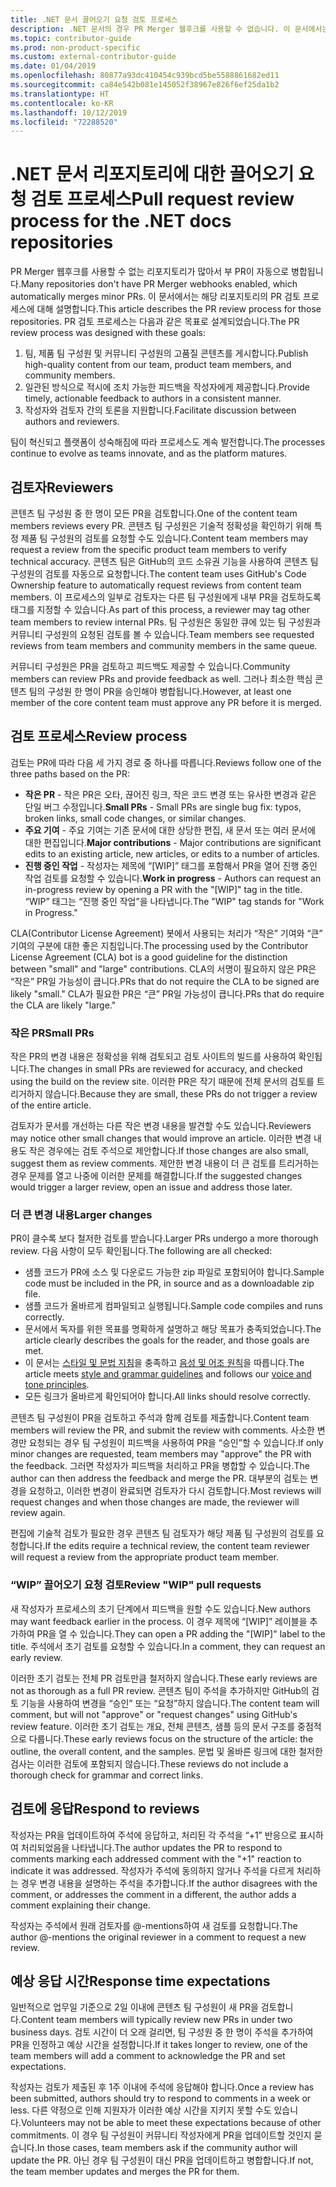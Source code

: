 ```yaml
---
title: .NET 문서 끌어오기 요청 검토 프로세스
description: .NET 문서의 경우 PR Merger 웹후크를 사용할 수 없습니다. 이 문서에서는 해당 리포지토리의 PR 프로세스에 대해 설명합니다.
ms.topic: contributor-guide
ms.prod: non-product-specific
ms.custom: external-contributor-guide
ms.date: 01/04/2019
ms.openlocfilehash: 80877a93dc410454c939bcd5be5588861682ed11
ms.sourcegitcommit: ca84e542b081e145052f38967e826f6ef25da1b2
ms.translationtype: HT
ms.contentlocale: ko-KR
ms.lasthandoff: 10/12/2019
ms.locfileid: "72288520"
---
```

# <a name="pull-request-review-process-for-the-net-docs-repositories"></a><span data-ttu-id="be300-104">.NET 문서 리포지토리에 대한 끌어오기 요청 검토 프로세스</span><span class="sxs-lookup"><span data-stu-id="be300-104">Pull request review process for the .NET docs repositories</span></span>

<span data-ttu-id="be300-105">PR Merger 웹후크를 사용할 수 없는 리포지토리가 많아서 부 PR이 자동으로 병합됩니다.</span><span class="sxs-lookup"><span data-stu-id="be300-105">Many repositories don't have PR Merger webhooks enabled, which automatically merges minor PRs.</span></span> <span data-ttu-id="be300-106">이 문서에서는 해당 리포지토리의 PR 검토 프로세스에 대해 설명합니다.</span><span class="sxs-lookup"><span data-stu-id="be300-106">This article describes the PR review process for those repositories.</span></span> <span data-ttu-id="be300-107">PR 검토 프로세스는 다음과 같은 목표로 설계되었습니다.</span><span class="sxs-lookup"><span data-stu-id="be300-107">The PR review process was designed with these goals:</span></span>

1. <span data-ttu-id="be300-108">팀, 제품 팀 구성원 및 커뮤니티 구성원의 고품질 콘텐츠를 게시합니다.</span><span class="sxs-lookup"><span data-stu-id="be300-108">Publish high-quality content from our team, product team members, and community members.</span></span>
1. <span data-ttu-id="be300-109">일관된 방식으로 적시에 조치 가능한 피드백을 작성자에게 제공합니다.</span><span class="sxs-lookup"><span data-stu-id="be300-109">Provide timely, actionable feedback to authors in a consistent manner.</span></span>
1. <span data-ttu-id="be300-110">작성자와 검토자 간의 토론을 지원합니다.</span><span class="sxs-lookup"><span data-stu-id="be300-110">Facilitate discussion between authors and reviewers.</span></span>

<span data-ttu-id="be300-111">팀이 혁신되고 플랫폼이 성숙해짐에 따라 프로세스도 계속 발전합니다.</span><span class="sxs-lookup"><span data-stu-id="be300-111">The processes continue to evolve as teams innovate, and as the platform matures.</span></span>

## <a name="reviewers"></a><span data-ttu-id="be300-112">검토자</span><span class="sxs-lookup"><span data-stu-id="be300-112">Reviewers</span></span>

<span data-ttu-id="be300-113">콘텐츠 팀 구성원 중 한 명이 모든 PR을 검토합니다.</span><span class="sxs-lookup"><span data-stu-id="be300-113">One of the content team members reviews every PR.</span></span> <span data-ttu-id="be300-114">콘텐츠 팀 구성원은 기술적 정확성을 확인하기 위해 특정 제품 팀 구성원의 검토를 요청할 수도 있습니다.</span><span class="sxs-lookup"><span data-stu-id="be300-114">Content team members may request a review from the specific product team members to verify technical accuracy.</span></span> <span data-ttu-id="be300-115">콘텐츠 팀은 GitHub의 코드 소유권 기능을 사용하여 콘텐츠 팀 구성원의 검토를 자동으로 요청합니다.</span><span class="sxs-lookup"><span data-stu-id="be300-115">The content team uses GitHub's Code Ownership feature to automatically request reviews from content team members.</span></span> <span data-ttu-id="be300-116">이 프로세스의 일부로 검토자는 다른 팀 구성원에게 내부 PR을 검토하도록 태그를 지정할 수 있습니다.</span><span class="sxs-lookup"><span data-stu-id="be300-116">As part of this process, a reviewer may tag other team members to review internal PRs.</span></span> <span data-ttu-id="be300-117">팀 구성원은 동일한 큐에 있는 팀 구성원과 커뮤니티 구성원의 요청된 검토를 볼 수 있습니다.</span><span class="sxs-lookup"><span data-stu-id="be300-117">Team members see requested reviews from team members and community members in the same queue.</span></span>

<span data-ttu-id="be300-118">커뮤니티 구성원은 PR을 검토하고 피드백도 제공할 수 있습니다.</span><span class="sxs-lookup"><span data-stu-id="be300-118">Community members can review PRs and provide feedback as well.</span></span> <span data-ttu-id="be300-119">그러나 최소한 핵심 콘텐츠 팀의 구성원 한 명이 PR을 승인해야 병합됩니다.</span><span class="sxs-lookup"><span data-stu-id="be300-119">However, at least one member of the core content team must approve any PR before it is merged.</span></span>

## <a name="review-process"></a><span data-ttu-id="be300-120">검토 프로세스</span><span class="sxs-lookup"><span data-stu-id="be300-120">Review process</span></span>

<span data-ttu-id="be300-121">검토는 PR에 따라 다음 세 가지 경로 중 하나를 따릅니다.</span><span class="sxs-lookup"><span data-stu-id="be300-121">Reviews follow one of the three paths based on the PR:</span></span>

- <span data-ttu-id="be300-122">**작은 PR** - 작은 PR은 오타, 끊어진 링크, 작은 코드 변경 또는 유사한 변경과 같은 단일 버그 수정입니다.</span><span class="sxs-lookup"><span data-stu-id="be300-122">**Small PRs** - Small PRs are single bug fix: typos, broken links, small code changes, or similar changes.</span></span>
- <span data-ttu-id="be300-123">**주요 기여** - 주요 기여는 기존 문서에 대한 상당한 편집, 새 문서 또는 여러 문서에 대한 편집입니다.</span><span class="sxs-lookup"><span data-stu-id="be300-123">**Major contributions** - Major contributions are significant edits to an existing article, new articles, or edits to a number of articles.</span></span>
- <span data-ttu-id="be300-124">**진행 중인 작업** - 작성자는 제목에 “[WIP]” 태그를 포함해서 PR을 열어 진행 중인 작업 검토를 요청할 수 있습니다.</span><span class="sxs-lookup"><span data-stu-id="be300-124">**Work in progress** - Authors can request an in-progress review by opening a PR with the "[WIP]" tag in the title.</span></span> <span data-ttu-id="be300-125">“WIP” 태그는 “진행 중인 작업”을 나타냅니다.</span><span class="sxs-lookup"><span data-stu-id="be300-125">The "WIP" tag stands for "Work in Progress."</span></span> 

<span data-ttu-id="be300-126">CLA(Contributor License Agreement) 봇에서 사용되는 처리가 “작은” 기여와 “큰” 기여의 구분에 대한 좋은 지침입니다.</span><span class="sxs-lookup"><span data-stu-id="be300-126">The processing used by the Contributor License Agreement (CLA) bot is a good guideline for the distinction between "small" and "large" contributions.</span></span> <span data-ttu-id="be300-127">CLA의 서명이 필요하지 않은 PR은 “작은” PR일 가능성이 큽니다.</span><span class="sxs-lookup"><span data-stu-id="be300-127">PRs that do not require the CLA to be signed are likely "small."</span></span> <span data-ttu-id="be300-128">CLA가 필요한 PR은 “큰” PR일 가능성이 큽니다.</span><span class="sxs-lookup"><span data-stu-id="be300-128">PRs that do require the CLA are likely "large."</span></span>

### <a name="small-prs"></a><span data-ttu-id="be300-129">작은 PR</span><span class="sxs-lookup"><span data-stu-id="be300-129">Small PRs</span></span>

<span data-ttu-id="be300-130">작은 PR의 변경 내용은 정확성을 위해 검토되고 검토 사이트의 빌드를 사용하여 확인됩니다.</span><span class="sxs-lookup"><span data-stu-id="be300-130">The changes in small PRs are reviewed for accuracy, and checked using the build on the review site.</span></span> <span data-ttu-id="be300-131">이러한 PR은 작기 때문에 전체 문서의 검토를 트리거하지 않습니다.</span><span class="sxs-lookup"><span data-stu-id="be300-131">Because they are small, these PRs do not trigger a review of the entire article.</span></span> 

<span data-ttu-id="be300-132">검토자가 문서를 개선하는 다른 작은 변경 내용을 발견할 수도 있습니다.</span><span class="sxs-lookup"><span data-stu-id="be300-132">Reviewers may notice other small changes that would improve an article.</span></span> <span data-ttu-id="be300-133">이러한 변경 내용도 작은 경우에는 검토 주석으로 제안합니다.</span><span class="sxs-lookup"><span data-stu-id="be300-133">If those changes are also small, suggest them as review comments.</span></span> <span data-ttu-id="be300-134">제안한 변경 내용이 더 큰 검토를 트리거하는 경우 문제를 열고 나중에 이러한 문제를 해결합니다.</span><span class="sxs-lookup"><span data-stu-id="be300-134">If the suggested changes would trigger a larger review, open an issue and address those later.</span></span> 

### <a name="larger-changes"></a><span data-ttu-id="be300-135">더 큰 변경 내용</span><span class="sxs-lookup"><span data-stu-id="be300-135">Larger changes</span></span>

<span data-ttu-id="be300-136">PR이 클수록 보다 철저한 검토를 받습니다.</span><span class="sxs-lookup"><span data-stu-id="be300-136">Larger PRs undergo a more thorough review.</span></span> <span data-ttu-id="be300-137">다음 사항이 모두 확인됩니다.</span><span class="sxs-lookup"><span data-stu-id="be300-137">The following are all checked:</span></span>

- <span data-ttu-id="be300-138">샘플 코드가 PR에 소스 및 다운로드 가능한 zip 파일로 포함되어야 합니다.</span><span class="sxs-lookup"><span data-stu-id="be300-138">Sample code must be included in the PR, in source and as a downloadable zip file.</span></span>
- <span data-ttu-id="be300-139">샘플 코드가 올바르게 컴파일되고 실행됩니다.</span><span class="sxs-lookup"><span data-stu-id="be300-139">Sample code compiles and runs correctly.</span></span>
- <span data-ttu-id="be300-140">문서에서 독자를 위한 목표를 명확하게 설명하고 해당 목표가 충족되었습니다.</span><span class="sxs-lookup"><span data-stu-id="be300-140">The article clearly describes the goals for the reader, and those goals are met.</span></span>
- <span data-ttu-id="be300-141">이 문서는 [스타일 및 문법 지침](dotnet-style-guide.md)을 충족하고 [음성 및 어조 원칙](dotnet-voice-tone.md)을 따릅니다.</span><span class="sxs-lookup"><span data-stu-id="be300-141">The article meets [style and grammar guidelines](dotnet-style-guide.md) and follows our [voice and tone principles](dotnet-voice-tone.md).</span></span>
- <span data-ttu-id="be300-142">모든 링크가 올바르게 확인되어야 합니다.</span><span class="sxs-lookup"><span data-stu-id="be300-142">All links should resolve correctly.</span></span>

<span data-ttu-id="be300-143">콘텐츠 팀 구성원이 PR을 검토하고 주석과 함께 검토를 제출합니다.</span><span class="sxs-lookup"><span data-stu-id="be300-143">Content team members will review the PR, and submit the review with comments.</span></span> <span data-ttu-id="be300-144">사소한 변경만 요청되는 경우 팀 구성원이 피드백을 사용하여 PR을 “승인”할 수 있습니다.</span><span class="sxs-lookup"><span data-stu-id="be300-144">If only minor changes are requested, team members may "approve" the PR with the feedback.</span></span> <span data-ttu-id="be300-145">그러면 작성자가 피드백을 처리하고 PR을 병합할 수 있습니다.</span><span class="sxs-lookup"><span data-stu-id="be300-145">The author can then address the feedback and merge the PR.</span></span> <span data-ttu-id="be300-146">대부분의 검토는 변경을 요청하고, 이러한 변경이 완료되면 검토자가 다시 검토합니다.</span><span class="sxs-lookup"><span data-stu-id="be300-146">Most reviews will request changes and when those changes are made, the reviewer will review again.</span></span>

<span data-ttu-id="be300-147">편집에 기술적 검토가 필요한 경우 콘텐츠 팀 검토자가 해당 제품 팀 구성원의 검토를 요청합니다.</span><span class="sxs-lookup"><span data-stu-id="be300-147">If the edits require a technical review, the content team reviewer will request a review from the appropriate product team member.</span></span>

### <a name="review-wip-pull-requests"></a><span data-ttu-id="be300-148">“WIP” 끌어오기 요청 검토</span><span class="sxs-lookup"><span data-stu-id="be300-148">Review "WIP" pull requests</span></span>

<span data-ttu-id="be300-149">새 작성자가 프로세스의 초기 단계에서 피드백을 원할 수도 있습니다.</span><span class="sxs-lookup"><span data-stu-id="be300-149">New authors may want feedback earlier in the process.</span></span> <span data-ttu-id="be300-150">이 경우 제목에 “[WIP]” 레이블을 추가하여 PR을 열 수 있습니다.</span><span class="sxs-lookup"><span data-stu-id="be300-150">They can open a PR adding the "[WIP]" label to the title.</span></span> <span data-ttu-id="be300-151">주석에서 초기 검토를 요청할 수 있습니다.</span><span class="sxs-lookup"><span data-stu-id="be300-151">In a comment, they can request an early review.</span></span>

<span data-ttu-id="be300-152">이러한 초기 검토는 전체 PR 검토만큼 철저하지 않습니다.</span><span class="sxs-lookup"><span data-stu-id="be300-152">These early reviews are not as thorough as a full PR review.</span></span> <span data-ttu-id="be300-153">콘텐츠 팀이 주석을 추가하지만 GitHub의 검토 기능을 사용하여 변경을 “승인” 또는 “요청”하지 않습니다.</span><span class="sxs-lookup"><span data-stu-id="be300-153">The content team will comment, but will not "approve" or "request changes" using GitHub's review feature.</span></span> <span data-ttu-id="be300-154">이러한 초기 검토는 개요, 전체 콘텐츠, 샘플 등의 문서 구조를 중점적으로 다룹니다.</span><span class="sxs-lookup"><span data-stu-id="be300-154">These early reviews focus on the structure of the article: the outline, the overall content, and the samples.</span></span> <span data-ttu-id="be300-155">문법 및 올바른 링크에 대한 철저한 검사는 이러한 검토에 포함되지 않습니다.</span><span class="sxs-lookup"><span data-stu-id="be300-155">These reviews do not include a thorough check for grammar and correct links.</span></span>

## <a name="respond-to-reviews"></a><span data-ttu-id="be300-156">검토에 응답</span><span class="sxs-lookup"><span data-stu-id="be300-156">Respond to reviews</span></span>

<span data-ttu-id="be300-157">작성자는 PR을 업데이트하여 주석에 응답하고, 처리된 각 주석을 “+1” 반응으로 표시하여 처리되었음을 나타냅니다.</span><span class="sxs-lookup"><span data-stu-id="be300-157">The author updates the PR to respond to comments marking each addressed comment with the "+1" reaction to indicate it was addressed.</span></span> <span data-ttu-id="be300-158">작성자가 주석에 동의하지 않거나 주석을 다르게 처리하는 경우 변경 내용을 설명하는 주석을 추가합니다.</span><span class="sxs-lookup"><span data-stu-id="be300-158">If the author disagrees with the comment, or addresses the comment in a different, the author adds a comment explaining their change.</span></span>

<span data-ttu-id="be300-159">작성자는 주석에서 원래 검토자를 @-mentions하여 새 검토를 요청합니다.</span><span class="sxs-lookup"><span data-stu-id="be300-159">The author @-mentions the original reviewer in a comment to request a new review.</span></span> 

## <a name="response-time-expectations"></a><span data-ttu-id="be300-160">예상 응답 시간</span><span class="sxs-lookup"><span data-stu-id="be300-160">Response time expectations</span></span>

<span data-ttu-id="be300-161">일반적으로 업무일 기준으로 2일 이내에 콘텐츠 팀 구성원이 새 PR을 검토합니다.</span><span class="sxs-lookup"><span data-stu-id="be300-161">Content team members will typically review new PRs in under two business days.</span></span> <span data-ttu-id="be300-162">검토 시간이 더 오래 걸리면, 팀 구성원 중 한 명이 주석을 추가하여 PR을 인정하고 예상 시간을 설정합니다.</span><span class="sxs-lookup"><span data-stu-id="be300-162">If it takes longer to review, one of the team members will add a comment to acknowledge the PR and set expectations.</span></span>

<span data-ttu-id="be300-163">작성자는 검토가 제출된 후 1주 이내에 주석에 응답해야 합니다.</span><span class="sxs-lookup"><span data-stu-id="be300-163">Once a review has been submitted, authors should try to respond to comments in a week or less.</span></span> <span data-ttu-id="be300-164">다른 약정으로 인해 지원자가 이러한 예상 시간을 지키지 못할 수도 있습니다.</span><span class="sxs-lookup"><span data-stu-id="be300-164">Volunteers may not be able to meet these expectations because of other commitments.</span></span> <span data-ttu-id="be300-165">이 경우 팀 구성원이 커뮤니티 작성자에게 PR을 업데이트할 것인지 묻습니다.</span><span class="sxs-lookup"><span data-stu-id="be300-165">In those cases, team members ask if the community author will update the PR.</span></span> <span data-ttu-id="be300-166">아닌 경우 팀 구성원이 대신 PR을 업데이트하고 병합합니다.</span><span class="sxs-lookup"><span data-stu-id="be300-166">If not, the team member updates and merges the PR for them.</span></span>
